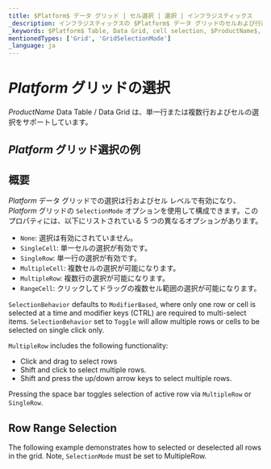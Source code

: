 ```yaml
---
title: $Platform$ データ グリッド | セル選択 | 選択 | インフラジスティックス
_description: インフラジスティックスの $Platform$ データ グリッドのセルおよび行選択を使用して、テーブルの領域を強調表示します。$ProductName$ テーブルの単一行選択または複数行選択を設定する方法について説明します。
_keywords: $Platform$ Table, Data Grid, cell selection, $ProductName$, Infragistics, $Platform$ テーブル, データ グリッド, セル選択, インフラジスティックス
mentionedTypes: ['Grid', 'GridSelectionMode']
_language: ja
---
```


# $Platform$ グリッドの選択

$ProductName$ Data Table / Data Grid は、単一行または複数行およびセルの選択をサポートしています。

## $Platform$ グリッド選択の例


<code-view style="height: 600px"
           data-demos-base-url="{environment:demosBaseUrl}"
           iframe-src="{environment:demosBaseUrl}/grids/data-grid-cell-selection"
           alt="$Platform$ グリッド選択の例"
           github-src="grids/data-grid/cell-selection">
</code-view>

<div class="divider--half"></div>

## 概要

$Platform$ データ グリッドでの選択は行およびセル レベルで有効になり、$Platform$ グリッドの `SelectionMode` オプションを使用して構成できます。このプロパティには、以下にリストされている 5 つの異なるオプションがあります。

- `None`: 選択は有効にされていません。
- `SingleCell`: 単一セルの選択が有効です。
- `SingleRow`: 単一行の選択が有効です。
- `MultipleCell`: 複数セルの選択が可能になります。
- `MultipleRow`: 複数行の選択が可能になります。
- `RangeCell`: クリックしてドラッグの複数セル範囲の選択が可能になります。

`SelectionBehavior` defaults to `ModifierBased`, where only one row or cell is selected at a time and modifier keys (CTRL) are required to multi-select items. `SelectionBehavior` set to `Toggle` will allow multiple rows or cells to be selected on single click only. 

`MultipleRow` includes the following functionality:
- Click and drag to select rows
- Shift and click to select multiple rows.
- Shift and press the up/down arrow keys to select multiple rows.

Pressing the space bar toggles selection of active row via `MultipleRow` or `SingleRow`.

## Row Range Selection

The following example demonstrates how to selected or deselected all rows in the grid. Note, `SelectionMode` must be set to MultipleRow.

<code-view style="height: 600px" 
           data-demos-base-url="{environment:demosBaseUrl}" 
           iframe-src="{environment:demosBaseUrl}/grids/data-grid-row-selection" 
           alt="$PlatformShort$ Grid Selection Example" 
           github-src="grids/data-grid/row-selection">
</code-view>

<div class="divider--half"></div>
